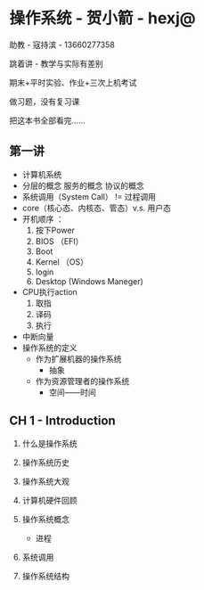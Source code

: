 # 操作系统 - 贺小箭 - hexj@

助教 - 寇持滨 - 13660277358

跳着讲 - 教学与实际有差别

期末+平时实验、作业+三次上机考试

做习题，没有复习课

把这本书全部看完……

## 第一讲 
* 计算机系统
* 分层的概念 服务的概念 协议的概念
* 系统调用（System Call）  != 过程调用
* core（核心态、内核态、管态）v.s. 用户态
* 开机顺序 ：
    1. 按下Power
    2. BIOS （EFI）
    3. Boot
    4. Kernel （OS）
    5. login
    6. Desktop (Windows Maneger)
* CPU执行action
    1. 取指
    2. 译码
    3. 执行
* 中断向量
* 操作系统的定义
    * 作为扩展机器的操作系统
        * 抽象
    * 作为资源管理者的操作系统
        * 空间——时间

## CH 1 - Introduction
1. 什么是操作系统
2. 操作系统历史
3. 操作系统大观
4. 计算机硬件回顾
5. 操作系统概念
    * 进程
    
6. 系统调用
7. 操作系统结构

